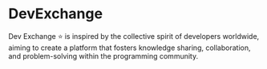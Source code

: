 # DevExchange
Dev Exchange ⭐ is inspired by the collective spirit of developers worldwide, aiming to create a platform that fosters knowledge sharing, collaboration, and problem-solving within the programming community.
